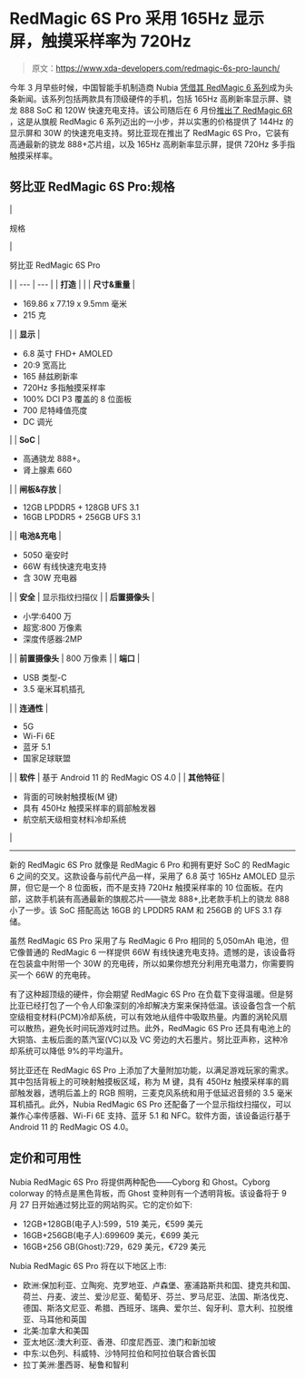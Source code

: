 # RedMagic 6S Pro 采用 165Hz 显示屏，触摸采样率为 720Hz

> 原文：<https://www.xda-developers.com/redmagic-6s-pro-launch/>

今年 3 月早些时候，中国智能手机制造商 Nubia [凭借其 RedMagic 6 系列](https://www.xda-developers.com/red-magic-6-series-china-launch/)成为头条新闻。该系列包括两款具有顶级硬件的手机，包括 165Hz 高刷新率显示屏、骁龙 888 SoC 和 120W 快速充电支持。该公司随后在 6 月份[推出了 RedMagic 6R](https://www.xda-developers.com/nubia-red-magic-6r-global-launch/) ，这是从旗舰 RedMagic 6 系列迈出的一小步，并以实惠的价格提供了 144Hz 的显示屏和 30W 的快速充电支持。努比亚现在推出了 RedMagic 6S Pro，它装有高通最新的骁龙 888+芯片组，以及 165Hz 高刷新率显示屏，提供 720Hz 多手指触摸采样率。

## 努比亚 RedMagic 6S Pro:规格

| 

规格

 | 

努比亚 RedMagic 6S Pro

 |
| --- | --- |
| **打造** |  |
| **尺寸&重量** | 

*   169.86 x 77.19 x 9.5mm 毫米
*   215 克

 |
| **显示** | 

*   6.8 英寸 FHD+ AMOLED
*   20:9 宽高比
*   165 赫兹刷新率
*   720Hz 多指触摸采样率
*   100% DCI P3 覆盖的 8 位面板
*   700 尼特峰值亮度
*   DC 调光

 |
| **SoC** | 

*   高通骁龙 888+。
*   肾上腺素 660

 |
| **闸板&存放** | 

*   12GB LPDDR5 + 128GB UFS 3.1
*   16GB LPDDR5 + 256GB UFS 3.1

 |
| **电池&充电** | 

*   5050 毫安时
*   66W 有线快速充电支持
*   含 30W 充电器

 |
| **安全** | 显示指纹扫描仪 |
| **后置摄像头** | 

*   小学:6400 万
*   超宽:800 万像素
*   深度传感器:2MP

 |
| **前置摄像头** | 800 万像素 |
| **端口** | 

*   USB 类型-C
*   3.5 毫米耳机插孔

 |
| **连通性** | 

*   5G
*   Wi-Fi 6E
*   蓝牙 5.1
*   国家足球联盟

 |
| **软件** | 基于 Android 11 的 RedMagic OS 4.0 |
| **其他特征** | 

*   背面的可映射触摸板(M 键)
*   具有 450Hz 触摸采样率的肩部触发器
*   航空航天级相变材料冷却系统

 |

* * *

新的 RedMagic 6S Pro 就像是 RedMagic 6 Pro 和拥有更好 SoC 的 RedMagic 6 之间的交叉。这款设备与前代产品一样，采用了 6.8 英寸 165Hz AMOLED 显示屏，但它是一个 8 位面板，而不是支持 720Hz 触摸采样率的 10 位面板。在内部，这款手机装有高通最新的旗舰芯片——骁龙 888+,比老款手机上的骁龙 888 小了一步。该 SoC 搭配高达 16GB 的 LPDDR5 RAM 和 256GB 的 UFS 3.1 存储。

虽然 RedMagic 6S Pro 采用了与 RedMagic 6 Pro 相同的 5,050mAh 电池，但它像普通的 RedMagic 6 一样提供 66W 有线快速充电支持。遗憾的是，该设备将在包装盒中附带一个 30W 的充电砖，所以如果你想充分利用充电潜力，你需要购买一个 66W 的充电砖。

有了这种超顶级的硬件，你会期望 RedMagic 6S Pro 在负载下变得温暖。但是努比亚已经打包了一个令人印象深刻的冷却解决方案来保持低温。该设备包含一个航空级相变材料(PCM)冷却系统，可以有效地从组件中吸取热量。内置的涡轮风扇可以散热，避免长时间玩游戏时过热。此外，RedMagic 6S Pro 还具有电池上的大铜箔、主板后面的蒸汽室(VC)以及 VC 旁边的大石墨片。努比亚声称，这种冷却系统可以降低 9%的平均温升。

努比亚还在 RedMagic 6S Pro 上添加了大量附加功能，以满足游戏玩家的需求。其中包括背板上的可映射触摸板区域，称为 M 键，具有 450Hz 触摸采样率的肩部触发器，透明后盖上的 RGB 照明，三麦克风系统和用于低延迟音频的 3.5 毫米耳机插孔。此外，Nubia RedMagic 6S Pro 还配备了一个显示指纹扫描仪，可以兼作心率传感器、Wi-Fi 6E 支持、蓝牙 5.1 和 NFC。软件方面，该设备运行基于 Android 11 的 RedMagic OS 4.0。

## 定价和可用性

Nubia RedMagic 6S Pro 将提供两种配色——Cyborg 和 Ghost。Cyborg colorway 的特点是黑色背板，而 Ghost 变种则有一个透明背板。该设备将于 9 月 27 日开始通过努比亚的网站购买。它的定价如下:

*   12GB+128GB(电子人):599，519 美元，€599 美元
*   16GB+256GB(电子人):699609 美元，€699 美元
*   16GB+256 GB(Ghost):729，629 美元，€729 美元

Nubia RedMagic 6S Pro 将在以下地区上市:

*   欧洲:保加利亚、立陶宛、克罗地亚、卢森堡、塞浦路斯共和国、捷克共和国、荷兰、丹麦、波兰、爱沙尼亚、葡萄牙、芬兰、罗马尼亚、法国、斯洛伐克、德国、斯洛文尼亚、希腊、西班牙、瑞典、爱尔兰、匈牙利、意大利、拉脱维亚、马耳他和英国
*   北美:加拿大和美国
*   亚太地区:澳大利亚、香港、印度尼西亚、澳门和新加坡
*   中东:以色列、科威特、沙特阿拉伯和阿拉伯联合酋长国
*   拉丁美洲:墨西哥、秘鲁和智利